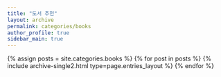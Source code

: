 ```yaml
---
title: "도서 추천"
layout: archive
permalink: categories/books
author_profile: true
sidebar_main: true
---
```



{% assign posts = site.categories.books %}
{% for post in posts %} {% include archive-single2.html type=page.entries_layout %} {% endfor %}
